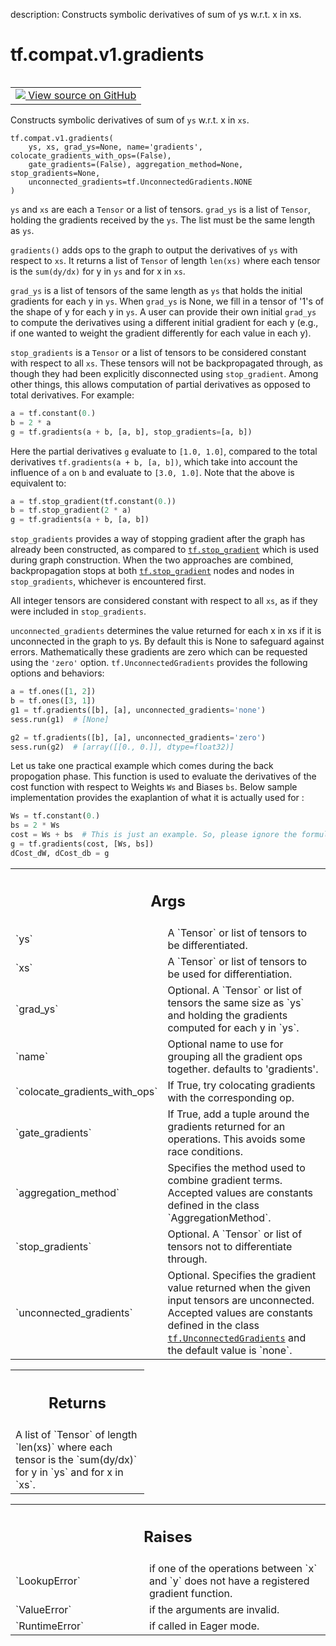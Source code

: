 description: Constructs symbolic derivatives of sum of ys w.r.t. x in xs.

<div itemscope itemtype="http://developers.google.com/ReferenceObject">
<meta itemprop="name" content="tf.compat.v1.gradients" />
<meta itemprop="path" content="Stable" />
</div>

# tf.compat.v1.gradients

<!-- Insert buttons and diff -->

<table class="tfo-notebook-buttons tfo-api nocontent" align="left">
<td>
  <a target="_blank" href="https://github.com/tensorflow/tensorflow/blob/r2.4/tensorflow/python/ops/gradients_impl.py#L43-L172">
    <img src="https://www.tensorflow.org/images/GitHub-Mark-32px.png" />
    View source on GitHub
  </a>
</td>
</table>



Constructs symbolic derivatives of sum of `ys` w.r.t. x in `xs`.

<pre class="devsite-click-to-copy prettyprint lang-py tfo-signature-link">
<code>tf.compat.v1.gradients(
    ys, xs, grad_ys=None, name='gradients', colocate_gradients_with_ops=(False),
    gate_gradients=(False), aggregation_method=None, stop_gradients=None,
    unconnected_gradients=tf.UnconnectedGradients.NONE
)
</code></pre>



<!-- Placeholder for "Used in" -->

`ys` and `xs` are each a `Tensor` or a list of tensors.  `grad_ys`
is a list of `Tensor`, holding the gradients received by the
`ys`. The list must be the same length as `ys`.

`gradients()` adds ops to the graph to output the derivatives of `ys` with
respect to `xs`.  It returns a list of `Tensor` of length `len(xs)` where
each tensor is the `sum(dy/dx)` for y in `ys` and for x in `xs`.

`grad_ys` is a list of tensors of the same length as `ys` that holds
the initial gradients for each y in `ys`.  When `grad_ys` is None,
we fill in a tensor of '1's of the shape of y for each y in `ys`.  A
user can provide their own initial `grad_ys` to compute the
derivatives using a different initial gradient for each y (e.g., if
one wanted to weight the gradient differently for each value in
each y).

`stop_gradients` is a `Tensor` or a list of tensors to be considered constant
with respect to all `xs`. These tensors will not be backpropagated through,
as though they had been explicitly disconnected using `stop_gradient`.  Among
other things, this allows computation of partial derivatives as opposed to
total derivatives. For example:

```python
a = tf.constant(0.)
b = 2 * a
g = tf.gradients(a + b, [a, b], stop_gradients=[a, b])
```

Here the partial derivatives `g` evaluate to `[1.0, 1.0]`, compared to the
total derivatives `tf.gradients(a + b, [a, b])`, which take into account the
influence of `a` on `b` and evaluate to `[3.0, 1.0]`.  Note that the above is
equivalent to:

```python
a = tf.stop_gradient(tf.constant(0.))
b = tf.stop_gradient(2 * a)
g = tf.gradients(a + b, [a, b])
```

`stop_gradients` provides a way of stopping gradient after the graph has
already been constructed, as compared to <a href="../../../tf/stop_gradient.md"><code>tf.stop_gradient</code></a> which is used
during graph construction.  When the two approaches are combined,
backpropagation stops at both <a href="../../../tf/stop_gradient.md"><code>tf.stop_gradient</code></a> nodes and nodes in
`stop_gradients`, whichever is encountered first.

All integer tensors are considered constant with respect to all `xs`, as if
they were included in `stop_gradients`.

`unconnected_gradients` determines the value returned for each x in xs if it
is unconnected in the graph to ys. By default this is None to safeguard
against errors. Mathematically these gradients are zero which can be requested
using the `'zero'` option. `tf.UnconnectedGradients` provides the
following options and behaviors:

```python
a = tf.ones([1, 2])
b = tf.ones([3, 1])
g1 = tf.gradients([b], [a], unconnected_gradients='none')
sess.run(g1)  # [None]

g2 = tf.gradients([b], [a], unconnected_gradients='zero')
sess.run(g2)  # [array([[0., 0.]], dtype=float32)]
```

Let us take one practical example which comes during the back propogation
phase. This function is used to evaluate the derivatives of the cost function
with respect to Weights `Ws` and Biases `bs`. Below sample implementation
provides the exaplantion of what it is actually used for :

```python
Ws = tf.constant(0.)
bs = 2 * Ws
cost = Ws + bs  # This is just an example. So, please ignore the formulas.
g = tf.gradients(cost, [Ws, bs])
dCost_dW, dCost_db = g
```


<!-- Tabular view -->
 <table class="responsive fixed orange">
<colgroup><col width="214px"><col></colgroup>
<tr><th colspan="2"><h2 class="add-link">Args</h2></th></tr>

<tr>
<td>
`ys`
</td>
<td>
A `Tensor` or list of tensors to be differentiated.
</td>
</tr><tr>
<td>
`xs`
</td>
<td>
A `Tensor` or list of tensors to be used for differentiation.
</td>
</tr><tr>
<td>
`grad_ys`
</td>
<td>
Optional. A `Tensor` or list of tensors the same size as
`ys` and holding the gradients computed for each y in `ys`.
</td>
</tr><tr>
<td>
`name`
</td>
<td>
Optional name to use for grouping all the gradient ops together.
defaults to 'gradients'.
</td>
</tr><tr>
<td>
`colocate_gradients_with_ops`
</td>
<td>
If True, try colocating gradients with
the corresponding op.
</td>
</tr><tr>
<td>
`gate_gradients`
</td>
<td>
If True, add a tuple around the gradients returned
for an operations.  This avoids some race conditions.
</td>
</tr><tr>
<td>
`aggregation_method`
</td>
<td>
Specifies the method used to combine gradient terms.
Accepted values are constants defined in the class `AggregationMethod`.
</td>
</tr><tr>
<td>
`stop_gradients`
</td>
<td>
Optional. A `Tensor` or list of tensors not to differentiate
through.
</td>
</tr><tr>
<td>
`unconnected_gradients`
</td>
<td>
Optional. Specifies the gradient value returned when
the given input tensors are unconnected. Accepted values are constants
defined in the class <a href="../../../tf/UnconnectedGradients.md"><code>tf.UnconnectedGradients</code></a> and the default value is
`none`.
</td>
</tr>
</table>



<!-- Tabular view -->
 <table class="responsive fixed orange">
<colgroup><col width="214px"><col></colgroup>
<tr><th colspan="2"><h2 class="add-link">Returns</h2></th></tr>
<tr class="alt">
<td colspan="2">
A list of `Tensor` of length `len(xs)` where each tensor is the `sum(dy/dx)`
for y in `ys` and for x in `xs`.
</td>
</tr>

</table>



<!-- Tabular view -->
 <table class="responsive fixed orange">
<colgroup><col width="214px"><col></colgroup>
<tr><th colspan="2"><h2 class="add-link">Raises</h2></th></tr>

<tr>
<td>
`LookupError`
</td>
<td>
if one of the operations between `x` and `y` does not
have a registered gradient function.
</td>
</tr><tr>
<td>
`ValueError`
</td>
<td>
if the arguments are invalid.
</td>
</tr><tr>
<td>
`RuntimeError`
</td>
<td>
if called in Eager mode.
</td>
</tr>
</table>

